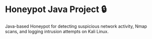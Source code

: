 # Honeypot Java Project 🔒
Java-based Honeypot for detecting suspicious network activity, Nmap scans, and logging intrusion attempts on Kali Linux.
